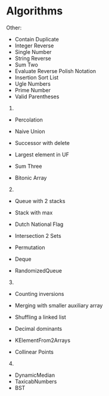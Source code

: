 # Algorithms

Other:
* Contain Duplicate
* Integer Reverse
* Single Number
* String Reverse
* Sum Two
* Evaluate Reverse Polish Notation
* Insertion Sort List
* Ugle Numbers
* Prime Number
* Valid Parentheses

1.
* Percolation
* Naive Union
* Successor with delete
* Largest element in UF

* Sum Three
* Bitonic Array

2.
* Queue with 2 stacks
* Stack with max
* Dutch National Flag
* Intersection 2 Sets
* Permutation

* Deque
* RandomizedQueue

3.
* Counting inversions
* Merging with smaller auxiliary array
* Shuffling a linked list
* Decimal dominants
* KElementFrom2Arrays

* Collinear Points

4.
* DynamicMedian
* TaxicabNumbers
* BST




